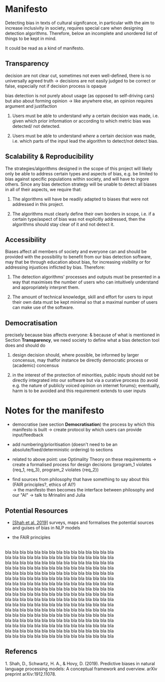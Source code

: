 # Manifesto

Detecting bias in texts of cultural signifcance, in particular with the aim to increase inclusivity in society, 
requires special care when designing detection algorithms. Therefore, below an incomplete and unordered list of things to be kept in mind.

It could be read as a kind of manifesto.


## Transparency

decision are not clear cut, sometimes not even well-defined, there is no universally agreed truth -> decisions are not easily judged to be correct or false, especially not if decision process is opaque

bias detection is not purely about usage (as opposed to self-driving cars) but also about forming opinion -> like anywhere else, an opinion requires argument and justifaction



  1. Users must be able to understand *why* a certain decision was made, i.e. given which prior information or according to which metric bias was detected/
not detected.

  2. Users must be able to understand *where* a certain decision was made, i.e. which parts of the input lead the algorithm to detect/not detect bias.


## Scalability & Reproducibility

The strategies/algorithms designed in the scope of this project will likely only be able to address certain types and aspects of bias, e.g. be limited to bias against specific populations within society, and will have to ingore others. Since any bias detection strategy will be unable to detect all biases in all of their aspects, we require that: 

  1. The algorithms will have be readily adapted to biases that were not addressed in this project.
  
  2. The algorithms must clearly define their own borders in scope, i.e. if a certain type/aspect of bias was not explicitly addressed, then the algorithms should stay clear of it and not detect it.


## Accessibility

Biases affect all members of society and everyone can and should be provided with the possibility to benefit from our bias detection software, may that be 
through education about bias, for increasing visibility or for addressing injustices inflicted by bias. Therefore:

  1. The detection algorithms' processes and outputs must be presented in a way that maximises the number of users who can intuitively understand and 
  appropriately interpret them.
  
  2. The amount of technical knowledge, skill and effort for users to input their own data must be kept minimal so that a maximal number of users can 
  make use of the software.
  
  
## Democratisation

precisely because bias affects everyone: & because of what is mentioned in Section **Transparency**, we need society to define what a bias detection tool does and should do 


  1. design decision should, where possible, be informed by larger concensus, may thatfor instance be directly democratic process or (academic) concensus
  
  2. in the interest of the protection of minorities, public inputs should not be directly integrated into our software but via a curative process (to avoid e.g. the nature of publicly voiced opinion on internet forums); eventually, harm is to be avoided and this requirement extends to user inputs
  
  

 
 
 
# Notes for the manifesto

 - democratise (see section **Democratisation**) the process by which this manifesto is built -> create protocol by which users can provide input/feedback
 
 - add numbering/prioritisation (doesn't need to be an absolute/fixed/deterministic ordering) to sections
 
 - related to above point: use Optimality Theory on these requirements -> create a formalised process for design decisions (program\_1 violates {req\_1, req\_3}, program\_2 violates {req\_2}) 
 
 - find sources from philosophy that have something to say about this (FAIR principles?, ethics of AI?) <br>
 -> the manifesto then becomes the interface between philosophy and our "AI"
 -> talk to Mrinalini and Julia
 


## Potential Resources

 - [[Shah et al. 2019]](#1) surveys, maps and formalises the potential sources and guises of bias in NLP models
 
 - the FAIR principles
 

<br>
bla bla bla bla bla bla bla bla bla bla bla bla bla bla bla 
<br>
bla bla bla bla bla bla bla bla bla bla bla bla bla bla bla 
<br>
bla bla bla bla bla bla bla bla bla bla bla bla bla bla bla 
<br>
bla bla bla bla bla bla bla bla bla bla bla bla bla bla bla 
<br>
bla bla bla bla bla bla bla bla bla bla bla bla bla bla bla 
<br>
bla bla bla bla bla bla bla bla bla bla bla bla bla bla bla 
<br>
bla bla bla bla bla bla bla bla bla bla bla bla bla bla bla 
<br>
bla bla bla bla bla bla bla bla bla bla bla bla bla bla bla 
<br>
bla bla bla bla bla bla bla bla bla bla bla bla bla bla bla 
<br>
bla bla bla bla bla bla bla bla bla bla bla bla bla bla bla 
<br>
bla bla bla bla bla bla bla bla bla bla bla bla bla bla bla 
<br>
bla bla bla bla bla bla bla bla bla bla bla bla bla bla bla 
<br>
bla bla bla bla bla bla bla bla bla bla bla bla bla bla bla 
<br>
bla bla bla bla bla bla bla bla bla bla bla bla bla bla bla 
<br>
bla bla bla bla bla bla bla bla bla bla bla bla bla bla bla 
<br>
bla bla bla bla bla bla bla bla bla bla bla bla bla bla bla 
<br>
bla bla bla bla bla bla bla bla bla bla bla bla bla bla bla 

 
 
 


## Referencs
  <a id="1">1. </a> 
  Shah, D., Schwartz, H. A., & Hovy, D. (2019). Predictive biases in natural language processing models: A conceptual framework and overview. arXiv preprint arXiv:1912.11078.
  



  
